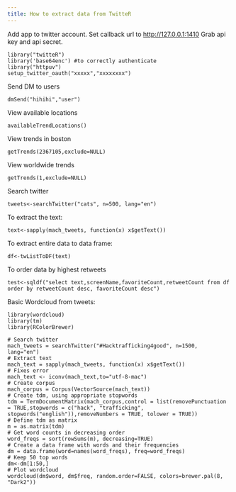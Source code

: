 ```yaml
---
title: How to extract data from TwitteR
---
```


Add app to twitter account.
Set callback url to http://127.0.0.1:1410
Grab api key and api secret.

	library("twitteR")
	library('base64enc') #to correctly authenticate
	library("httpuv")
	setup_twitter_oauth("xxxxx","xxxxxxxx") 


Send DM to users
	
	dmSend("hihihi","user") 

View available locations

	availableTrendLocations() 

View trends in boston

	getTrends(2367105,exclude=NULL)

View worldwide trends

	getTrends(1,exclude=NULL)

Search twitter

	tweets<-searchTwitter("cats", n=500, lang="en")

To extract the text:
	
	text<-sapply(mach_tweets, function(x) x$getText())

To extract entire data to data frame:
	
	df<-twListToDF(text)

To order data by highest retweets
	
	test<-sqldf("select text,screenName,favoriteCount,retweetCount from df order by retweetCount desc, favoriteCount desc")

Basic Wordcloud from tweets:
	
	library(wordcloud)
	library(tm)
	library(RColorBrewer)

	# Search twitter
	mach_tweets = searchTwitter("#Hacktrafficking4good", n=1500, lang="en")
	# Extract text
	mach_text = sapply(mach_tweets, function(x) x$getText())
	# Fixes error
	mach_text <- iconv(mach_text,to="utf-8-mac")
	# Create corpus
	mach_corpus = Corpus(VectorSource(mach_text))
	# Create tdm, using appropriate stopwords
	tdm = TermDocumentMatrix(mach_corpus,control = list(removePunctuation = TRUE,stopwords = c("hack", "trafficking", stopwords("english")),removeNumbers = TRUE, tolower = TRUE))
	# Define tdm as matrix
	m = as.matrix(tdm)
	# Get word counts in decreasing order
	word_freqs = sort(rowSums(m), decreasing=TRUE) 
	# Create a data frame with words and their frequencies
	dm = data.frame(word=names(word_freqs), freq=word_freqs)
 	# Keep 50 top words
	dm<-dm[1:50,]
	# Plot wordcloud
	wordcloud(dm$word, dm$freq, random.order=FALSE, colors=brewer.pal(8, "Dark2"))

